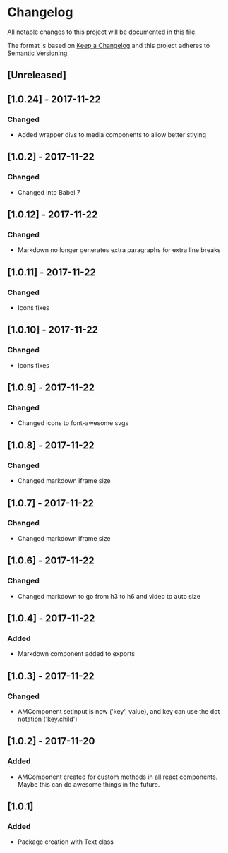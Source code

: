 # Changelog
All notable changes to this project will be documented in this file.

The format is based on [Keep a Changelog](http://keepachangelog.com/en/1.0.0/)
and this project adheres to [Semantic Versioning](http://semver.org/spec/v2.0.0.html).

## [Unreleased]

## [1.0.24] - 2017-11-22
### Changed
- Added wrapper divs to media components to allow better stlying

## [1.0.2] - 2017-11-22
### Changed
- Changed into Babel 7

## [1.0.12] - 2017-11-22
### Changed
- Markdown no longer generates extra paragraphs for extra line breaks

## [1.0.11] - 2017-11-22
### Changed
- Icons fixes

## [1.0.10] - 2017-11-22
### Changed
- Icons fixes

## [1.0.9] - 2017-11-22
### Changed
- Changed icons to font-awesome svgs

## [1.0.8] - 2017-11-22
### Changed
- Changed markdown iframe size

## [1.0.7] - 2017-11-22
### Changed
- Changed markdown iframe size

## [1.0.6] - 2017-11-22
### Changed
- Changed markdown to go from h3 to h6 and video to auto size

## [1.0.4] - 2017-11-22
### Added
- Markdown component added to exports

## [1.0.3] - 2017-11-22
### Changed
- AMComponent setInput is now ('key', value), and key can use the dot notation ('key.child')

## [1.0.2] - 2017-11-20
### Added
- AMComponent created for custom methods in all react components.
Maybe this can do awesome things in the future.

## [1.0.1]
### Added
- Package creation with Text class

